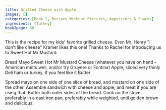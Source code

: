 ```yaml
---
title: Grilled Cheese with Apple
images: []
categories: [Book 2, Recipes Without Pictures, Appetizers & Snacks]
ingredients: [Turkey]
book2page: 38
---
```


This is the recipe for my kids' favorite grilled cheese. 
Even Mr. Henry "I don't like cheese" Kramer likes this one! Thanks to Rachel for introducing us to Sweet Hot Mr Mustard. 

Bread 
Mayo 
Sweet Hot Mr Mustard 
Cheese (whatever you have on hand - American melts well, and/or try Gruyere or Fontina) 
Apple, sliced very thinly 
Deli ham or turkey, if you feel like it 
Butter 

Spread mayo on one side of one slice of bread, and mustard on one side of the other. Assemble sandwich with cheese and apple, and meat if you are using that. Butter both outer sides of the bread. Cook on the stove, preferably in a cast iron pan, preferably while weighted, until golden brown and delicious.